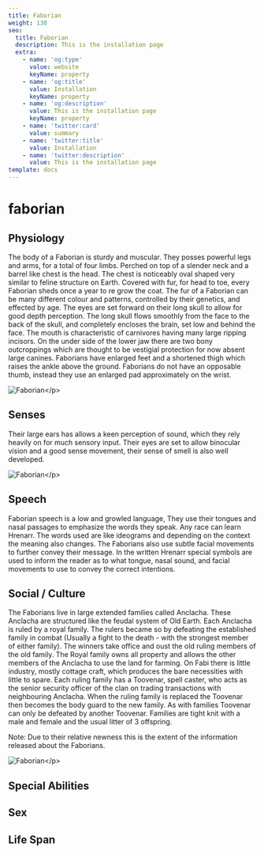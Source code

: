 ```yaml
---
title: Faborian
weight: 130
seo:
  title: Faborian
  description: This is the installation page
  extra:
    - name: 'og:type'
      value: website
      keyName: property
    - name: 'og:title'
      value: Installation
      keyName: property
    - name: 'og:description'
      value: This is the installation page
      keyName: property
    - name: 'twitter:card'
      value: summary
    - name: 'twitter:title'
      value: Installation
    - name: 'twitter:description'
      value: This is the installation page
template: docs
---
```


# faborian

## Physiology

The body of a Faborian is sturdy and muscular. They posses powerful legs and arms, for a total of four limbs. Perched on top of a slender neck and a barrel like chest is the head. The chest is noticeably oval shaped very similar to feline structure on Earth. Covered with fur, for head to toe, every Faborian sheds once a year to re grow the coat. The fur of a Faborian can be many different colour and patterns, controlled by their genetics, and effected by age. The eyes are set forward on their long skull to allow for good depth perception. The long skull flows smoothly from the face to the back of the skull, and completely encloses the brain, set low and behind the face. The mouth is characteristic of carnivores having many large ripping incisors. On the under side of the lower jaw there are two bony outcroppings which are thought to be vestigial protection for now absent large canines. Faborians have enlarged feet and a shortened thigh which raises the ankle above the ground. Faborians do not have an opposable thumb, instead they use an enlarged pad approximately on the wrist.

![Faborian](https://github.com/donnay/interesting-octopus/tree/9cfbd1403693cdcd0669bf5c24326f97bc82bc59/images/Faborian_grey.jpg)&lt;/p&gt;

## Senses

Their large ears has allows a keen perception of sound, which they rely heavily on for much sensory input. Their eyes are set to allow binocular vision and a good sense movement, their sense of smell is also well developed.

![Faborian](https://github.com/donnay/interesting-octopus/tree/9cfbd1403693cdcd0669bf5c24326f97bc82bc59/images/Faborian_bw.jpg)&lt;/p&gt;

## Speech

Faborian speech is a low and growled language, They use their tongues and nasal passages to emphasize the words they speak. Any race can learn Hrenarr. The words used are like ideograms and depending on the context the meaning also changes. The Faborians also use subtle facial movements to further convey their message. In the written Hrenarr special symbols are used to inform the reader as to what tongue, nasal sound, and facial movements to use to convey the correct intentions.

## Social / Culture

The Faborians live in large extended families called Anclacha. These Anclacha are structured like the feudal system of Old Earth. Each Anclacha is ruled by a royal family. The rulers became so by defeating the established family in combat \(Usually a fight to the death - with the strongest member of either family\). The winners take office and oust the old ruling members of the old family. The Royal family owns all property and allows the other members of the Anclacha to use the land for farming. On Fabi there is little industry, mostly cottage craft, which produces the bare necessities with little to spare. Each ruling family has a Toovenar, spell caster, who acts as the senior security officer of the clan on trading transactions with neighbouring Anclacha. When the ruling family is replaced the Toovenar then becomes the body guard to the new family. As with families Toovenar can only be defeated by another Toovenar. Families are tight knit with a male and female and the usual litter of 3 offspring.

Note: Due to their relative newness this is the extent of the information released about the Faborians.

![Faborian](https://github.com/donnay/interesting-octopus/tree/9cfbd1403693cdcd0669bf5c24326f97bc82bc59/images/FaborianAnatomical.jpg)&lt;/p&gt;

## Special Abilities

## Sex

## Life Span

